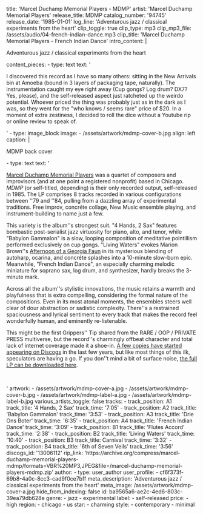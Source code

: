 title: 'Marcel Duchamp Memorial Players - MDMP'
artist: 'Marcel Duchamp Memorial Players'
release_title: MDMP
catalog_number: '94745'
release_date: '1985-01-01'
log_line: 'Adventurous jazz / classical experiments from the heart'
clip_toggle: true
clip_type: mp3
clip_mp3_file: /assets/audio/04-french-indian-dance.mp3
clip_title: 'Marcel Duchamp Memorial Players - French Indian Dance'
intro_content: |
  <p>Adventurous jazz / classical experiments from the heart
  </p>
content_pieces:
  -
    type: text
    text: '<p>I discovered this record as I have so many others: sitting in the New Arrivals bin at Amoeba (bound in 3 layers of packaging tape, naturally). The instrumentation caught my eye right away (Cup gongs? Log drum? DX7? Yes, please), and the self-released aspect just ratcheted up the weirdo potential. Whoever priced the thing was probably just as in the dark as I was, so they went for the "who knows / seems rare" price of $20. In a moment of extra zestiness, I decided to roll the dice without a Youtube rip or online review to speak of.&nbsp;</p>'
  -
    type: image_block
    image:
      - /assets/artwork/mdmp-cover-b.jpg
    align: left
    caption: |
      <p>MDMP back cover
      </p>
  -
    type: text
    text: '<p><a href="https://www.discogs.com/artist/1453193-Marcel-Duchamp-Memorial-Players" target="_blank">Marcel Duchamp Memorial Players</a> was a quartet of composers and improvisors (and at one point a registered nonprofit) based in Chicago. <i>MDMP</i> (or self-titled, depending) is their only recorded output, self-released in 1985. The LP comprises 8 tracks recorded in various configurations between ''79 and ''84, pulling from a dazzling array of experimental traditions. Free improv, concréte collage, New Music ensemble playing, and instrument-building to name just a few.&nbsp;</p><p>This variety is the album''s strongest suit. "4 Hands, 2 Sax" features bombastic post-serialist jazz virtuosity for piano, alto, and tenor, while "Babylon Gammalon" is a slow, looping composition of meditative pointillism performed exclusively on cup gongs. "Living Waters" evokes Marion Brown''s <a href="https://www.discogs.com/Marion-Brown-Afternoon-Of-A-Georgia-Faun/release/517624" target="_blank">Afternoon of a Georgia Faun</a> in its mysterious blending of autoharp, ocarina, and concréte splashes into a 10-minute slow-burn epic. Meanwhile, "French Indian Dance", an especially charming melodic miniature for soprano sax, log drum, and synthesizer, hardly breaks the 3-minute mark.&nbsp;</p><p>Across all the album''s stylistic innovations, the music retains a warmth and playfulness that is extra compelling, considering the formal nature of the compositions. Even in its most atonal moments, the ensembles steers well clear of dour abstraction or sadistic complexity. There''s a restrained spaciousness and lyrical sentiment to every track that makes the record feel wonderfully human, and eminently re-listenable.</p><p>This might be the first Grippers'' Tip shared from the RARE / OOP / PRIVATE PRESS multiverse, but the record''s charmingly offbeat character and total lack of internet coverage made it a shoe-in. <a href="https://www.discogs.com/sell/list?master_id=1478028" target="_blank">A few copies have started appearing on Discogs</a> in the last few years, but like most things of this ilk, speculators are having a go. If you don''t mind a bit of surface noise, <a href="https://archive.org/compress/marcel-duchamp-memorial-players-mdmp/formats=VBR%20MP3,JPEG&amp;file=/marcel-duchamp-memorial-players-mdmp.zip" target="_blank">the full LP can be downloaded here</a>.&nbsp;<br></p><p><br></p>'
artwork:
  - /assets/artwork/mdmp-cover-a.jpg
  - /assets/artwork/mdmp-cover-b.jpg
  - /assets/artwork/mdmp-label-a.jpg
  - /assets/artwork/mdmp-label-b.jpg
various_artists_toggle: false
tracks:
  -
    track_position: A1
    track_title: '4 Hands, 2 Sax'
    track_time: '7:05'
  -
    track_position: A2
    track_title: 'Babylon Gammalon'
    track_time: '3:53'
  -
    track_position: A3
    track_title: 'Drie Ons Boter'
    track_time: '6:35'
  -
    track_position: A4
    track_title: 'French Indian Dance'
    track_time: '3:09'
  -
    track_position: B1
    track_title: 'Flutes Accord'
    track_time: '2:38'
  -
    track_position: B2
    track_title: 'Living Waters'
    track_time: '10:40'
  -
    track_position: B3
    track_title: Carnival
    track_time: '3:32'
  -
    track_position: B4
    track_title: '6th of Seven Veils'
    track_time: '3:56'
discogs_id: '13006112'
rip_link: 'https://archive.org/compress/marcel-duchamp-memorial-players-mdmp/formats=VBR%20MP3,JPEG&file=/marcel-duchamp-memorial-players-mdmp.zip'
author:
  -
    type: user_author
    user_profile:
      - cf6f373f-69b8-4a0c-8cc3-cad9f0ce7bff
meta_description: 'Adventurous jazz / classical experiments from the heart'
meta_image: /assets/artwork/mdmp-cover-a.jpg
hide_from_indexing: false
id: ba9565a6-ae2c-4ed6-803c-39ea79db628e
genre:
  - jazz
  - experimental
label:
  - self-released
price:
  - high
region:
  - chicago
  - us
star:
  - charming
style:
  - contemporary
  - minimal
